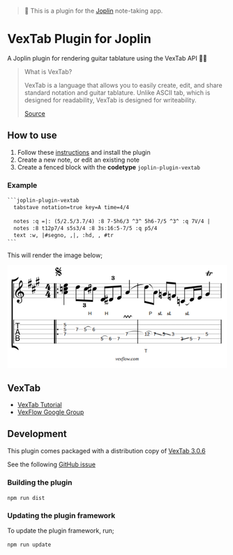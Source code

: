 > 📣 This is a plugin for the [Joplin](https://joplinapp.org/) note-taking app.

# VexTab Plugin for Joplin

A Joplin plugin for rendering guitar tablature using the VexTab API 🎼🎸

> What is VexTab?
> 
> VexTab is a language that allows you to easily create, edit, and share standard notation and guitar tablature. Unlike ASCII tab, which is designed for readability, VexTab is designed for writeability.
>
> [Source](http://vexflow.com/vextab/tutorial.html)

## How to use

1. Follow these [instructions](https://joplinapp.org/plugins/) and install the plugin
2. Create a new note, or edit an existing note
3. Create a fenced block with the **codetype** `joplin-plugin-vextab`

### Example

    ```joplin-plugin-vextab
      tabstave notation=true key=A time=4/4
    
      notes :q =|: (5/2.5/3.7/4) :8 7-5h6/3 ^3^ 5h6-7/5 ^3^ :q 7V/4 |
      notes :8 t12p7/4 s5s3/4 :8 3s:16:5-7/5 :q p5/4
      text :w, |#segno, ,|, :hd, , #tr
    ```

This will render the image below;

![VexFlow](vexflow-sample.png)

## VexTab

- [VexTab Tutorial](http://vexflow.com/vextab/tutorial.html)
- [VexFlow Google Group](https://groups.google.com/g/vexflow)

## Development

This plugin comes packaged with a distribution copy of [VexTab 3.0.6](https://github.com/0xfe/vextab)

See the following [GitHub issue](https://github.com/0xfe/vextab/issues/106)

### Building the plugin

`npm run dist`

### Updating the plugin framework

To update the plugin framework, run;

`npm run update`
